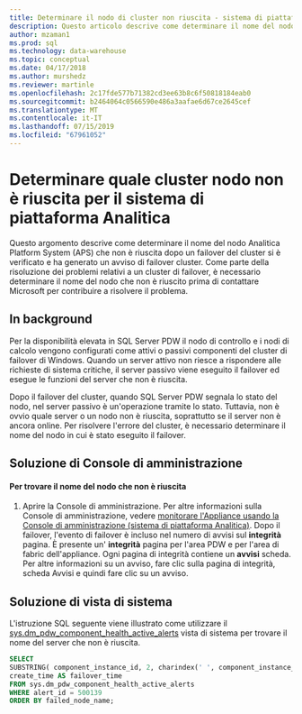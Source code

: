 ```yaml
---
title: Determinare il nodo di cluster non riuscita - sistema di piattaforma Analitica | Microsoft Docs
description: Questo articolo descrive come determinare il nome del nodo Analitica Platform System (APS) che non è riuscita dopo un failover del cluster si è verificato e ha generato un avviso di failover cluster. Come parte della risoluzione dei problemi relativi a un cluster di failover, è necessario determinare il nome del nodo che non è riuscito prima di contattare Microsoft per contribuire a risolvere il problema.
author: mzaman1
ms.prod: sql
ms.technology: data-warehouse
ms.topic: conceptual
ms.date: 04/17/2018
ms.author: murshedz
ms.reviewer: martinle
ms.openlocfilehash: 2c17fde577b71382cd3ee63b8c6f50818184eab0
ms.sourcegitcommit: b2464064c0566590e486a3aafae6d67ce2645cef
ms.translationtype: MT
ms.contentlocale: it-IT
ms.lasthandoff: 07/15/2019
ms.locfileid: "67961052"
---
```

# <a name="determine-which-cluster-node-failed-for-analytics-platform-system"></a>Determinare quale cluster nodo non è riuscita per il sistema di piattaforma Analitica
Questo argomento descrive come determinare il nome del nodo Analitica Platform System (APS) che non è riuscita dopo un failover del cluster si è verificato e ha generato un avviso di failover cluster. Come parte della risoluzione dei problemi relativi a un cluster di failover, è necessario determinare il nome del nodo che non è riuscito prima di contattare Microsoft per contribuire a risolvere il problema.  
  
## <a name="Background"></a>In background  
Per la disponibilità elevata in SQL Server PDW il nodo di controllo e i nodi di calcolo vengono configurati come attivi o passivi componenti del cluster di failover di Windows. Quando un server attivo non riesce a rispondere alle richieste di sistema critiche, il server passivo viene eseguito il failover ed esegue le funzioni del server che non è riuscita.  
  
Dopo il failover del cluster, quando SQL Server PDW segnala lo stato del nodo, nel server passivo è un'operazione tramite lo stato. Tuttavia, non è ovvio quale server o un nodo non è riuscita, soprattutto se il server non è ancora online. Per risolvere l'errore del cluster, è necessario determinare il nome del nodo in cui è stato eseguito il failover.  
  
## <a name="AdminConsoleSolution"></a>Soluzione di Console di amministrazione  
  
#### <a name="to-find-the-name-of-the-node-that-failed"></a>Per trovare il nome del nodo che non è riuscita  
  
1.  Aprire la Console di amministrazione. Per altre informazioni sulla Console di amministrazione, vedere [monitorare l'Appliance usando la Console di amministrazione &#40;sistema di piattaforma Analitica&#41;](monitor-the-appliance-by-using-the-admin-console.md). Dopo il failover, l'evento di failover è incluso nel numero di avvisi sul **integrità** pagina. È presente un' **integrità** pagina per l'area PDW e per l'area di fabric dell'appliance. Ogni pagina di integrità contiene un **avvisi** scheda. Per altre informazioni su un avviso, fare clic sulla pagina di integrità, scheda Avvisi e quindi fare clic su un avviso.  
  
## <a name="SystemView"></a>Soluzione di vista di sistema  
L'istruzione SQL seguente viene illustrato come utilizzare il [sys.dm_pdw_component_health_active_alerts](../relational-databases/system-dynamic-management-views/sys-dm-pdw-component-health-active-alerts-transact-sql.md) vista di sistema per trovare il nome del server che non è riuscita.  
  
```sql  
SELECT  
SUBSTRING( component_instance_id, 2, charindex(' ', component_instance_id, 1)-2) AS failed_node_name,  
create_time AS failover_time  
FROM sys.dm_pdw_component_health_active_alerts  
WHERE alert_id = 500139  
ORDER BY failed_node_name;  
```  
  
